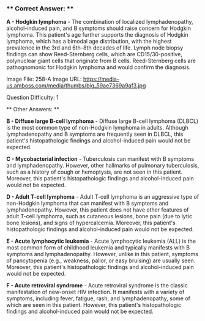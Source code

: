 ### ** Correct Answer: **

**A - Hodgkin lymphoma** - The combination of localized lymphadenopathy, alcohol-induced pain, and B symptoms should raise concern for Hodgkin lymphoma. This patient's age further supports the diagnosis of Hodgkin lymphoma, which has a bimodal age distribution, with the highest prevalence in the 3rd and 6th–8th decades of life. Lymph node biopsy findings can show Reed-Sternberg cells, which are CD15/30-positive, polynuclear giant cells that originate from B cells. Reed-Sternberg cells are pathognomonic for Hodgkin lymphoma and would confirm the diagnosis.

Image File: 258-A
Image URL: https://media-us.amboss.com/media/thumbs/big_59ae7369a9af3.jpg

Question Difficulty: 1

** Other Answers: **

**B - Diffuse large B-cell lymphoma** - Diffuse large B-cell lymphoma (DLBCL) is the most common type of non-Hodgkin lymphoma in adults. Although lymphadenopathy and B symptoms are frequently seen in DLBCL, this patient's histopathologic findings and alcohol-induced pain would not be expected.

**C - Mycobacterial infection** - Tuberculosis can manifest with B symptoms and lymphadenopathy. However, other hallmarks of pulmonary tuberculosis, such as a history of cough or hemoptysis, are not seen in this patient. Moreover, this patient's histopathologic findings and alcohol-induced pain would not be expected.

**D - Adult T-cell lymphoma** - Adult T-cell lymphoma is an aggressive type of non-Hodgkin lymphoma that can manifest with B symptoms and lymphadenopathy. However, this patient does not have other features of adult T-cell lymphoma, such as cutaneous lesions, bone pain (due to lytic bone lesions), and signs of hypercalcemia. Moreover, this patient's histopathologic findings and alcohol-induced pain would not be expected.

**E - Acute lymphocytic leukemia** - Acute lymphocytic leukemia (ALL) is the most common form of childhood leukemia and typically manifests with B symptoms and lymphadenopathy. However, unlike in this patient, symptoms of pancytopenia (e.g., weakness, pallor, or easy bruising) are usually seen. Moreover, this patient's histopathologic findings and alcohol-induced pain would not be expected.

**F - Acute retroviral syndrome** - Acute retroviral syndrome is the classic manifestation of new-onset HIV infection. It manifests with a variety of symptoms, including fever, fatigue, rash, and lymphadenopathy, some of which are seen in this patient. However, this patient's histopathologic findings and alcohol-induced pain would not be expected.

